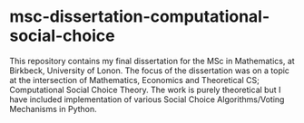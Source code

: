 # msc-dissertation-computational-social-choice
This repository contains my final dissertation for the MSc in Mathematics, at Birkbeck, University of Lonon. The focus of the dissertation was on a topic at the intersection of Mathematics, Economics and Theoretical CS; Computational Social Choice Theory. The work is purely theoretical but I have included implementation of various Social Choice Algorithms/Voting Mechanisms in Python.
